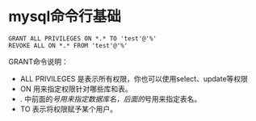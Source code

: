 # mysql命令行基础  

```
GRANT ALL PRIVILEGES ON *.* TO 'test'@'%'
REVOKE ALL ON *.* FROM 'test'@'%'
```

GRANT命令说明：  
- ALL PRIVILEGES 是表示所有权限，你也可以使用select、update等权限
- ON 用来指定权限针对哪些库和表。
- *.* 中前面的*号用来指定数据库名，后面的*号用来指定表名。
- TO 表示将权限赋予某个用户。
